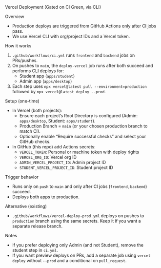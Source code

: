 Vercel Deployment (Gated on CI Green, via CLI)

Overview
- Production deploys are triggered from GitHub Actions only after CI jobs pass.
- We use Vercel CLI with org/project IDs and a Vercel token.

How it works
1) `.github/workflows/ci.yml` runs `frontend` and `backend` jobs on PRs/pushes.
2) On pushes to `main`, the `deploy-vercel` job runs after both succeed and performs CLI deploys for:
   - Student app (`apps/student`)
   - Admin app (`apps/desktop`)
3) Each step uses `npx vercel@latest pull --environment=production` followed by `npx vercel@latest deploy --prod`.

Setup (one-time)
- In Vercel (both projects):
  - Ensure each project’s Root Directory is configured (Admin: `apps/desktop`, Student: `apps/student`).
  - Production Branch = `main` (or your chosen production branch to match CI).
  - Optionally enable “Require successful checks” and select your GitHub checks.
- In GitHub (this repo) add Actions secrets:
  - `VERCEL_TOKEN`: Personal or machine token with deploy rights
  - `VERCEL_ORG_ID`: Vercel org ID
  - `ADMIN_VERCEL_PROJECT_ID`: Admin project ID
  - `STUDENT_VERCEL_PROJECT_ID`: Student project ID

Trigger behavior
- Runs only on `push` to `main` and only after CI jobs (`frontend`, `backend`) succeed.
- Deploys both apps to production.

Alternative (existing)
- `.github/workflows/vercel-deploy-prod.yml` deploys on pushes to `production` branch using the same secrets. Keep it if you want a separate release branch.

Notes
- If you prefer deploying only Admin (and not Student), remove the student step in `ci.yml`.
- If you want preview deploys on PRs, add a separate job using `vercel deploy` without `--prod` and a conditional on `pull_request`.
